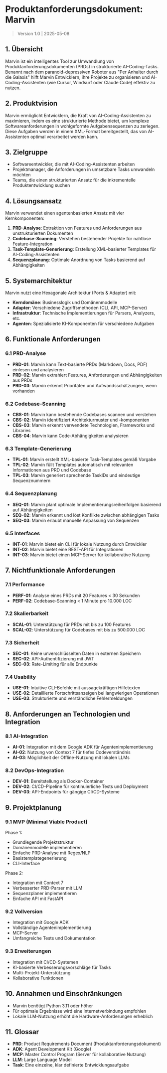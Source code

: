 # Produktanforderungsdokument: Marvin

> Version 1.0 | 2025-05-08

## 1. Übersicht

Marvin ist ein intelligentes Tool zur Umwandlung von Produktanforderungsdokumenten (PRDs) in strukturierte AI-Coding-Tasks. Benannt nach dem paranoid-depressiven Roboter aus "Per Anhalter durch die Galaxis" hilft Marvin Entwicklern, ihre Projekte zu organisieren und AI-Coding-Assistenten (wie Cursor, Windsurf oder Claude Code) effektiv zu nutzen.

## 2. Produktvision

Marvin ermöglicht Entwicklern, die Kraft von AI-Coding-Assistenten zu maximieren, indem es eine strukturierte Methode bietet, um komplexe Softwareanforderungen in wohlgeformte Aufgabensequenzen zu zerlegen. Diese Aufgaben werden in einem XML-Format bereitgestellt, das von AI-Assistenten optimal verarbeitet werden kann.

## 3. Zielgruppe

- Softwareentwickler, die mit AI-Coding-Assistenten arbeiten
- Projektmanager, die Anforderungen in umsetzbare Tasks umwandeln möchten
- Teams, die einen strukturierten Ansatz für die inkrementelle Produktentwicklung suchen

## 4. Lösungsansatz

Marvin verwendet einen agentenbasierten Ansatz mit vier Kernkomponenten:

1. **PRD-Analyse**: Extraktion von Features und Anforderungen aus unstrukturierten Dokumenten
2. **Codebase-Scanning**: Verstehen bestehender Projekte für nahtlose Feature-Integration
3. **Task-Template-Generierung**: Erstellung XML-basierter Templates für AI-Coding-Assistenten
4. **Sequenzplanung**: Optimale Anordnung von Tasks basierend auf Abhängigkeiten

## 5. Systemarchitektur

Marvin nutzt eine Hexagonale Architektur (Ports & Adapter) mit:

- **Kerndomäne**: Businesslogik und Domänenmodelle
- **Adapter**: Verschiedene Zugriffsmethoden (CLI, API, MCP-Server)
- **Infrastruktur**: Technische Implementierungen für Parsers, Analyzers, etc.
- **Agenten**: Spezialisierte KI-Komponenten für verschiedene Aufgaben

## 6. Funktionale Anforderungen

### 6.1 PRD-Analyse

- **PRD-01**: Marvin kann Text-basierte PRDs (Markdown, Docs, PDF) einlesen und analysieren
- **PRD-02**: Marvin extrahiert Features, Anforderungen und Abhängigkeiten aus PRDs
- **PRD-03**: Marvin erkennt Prioritäten und Aufwandsschätzungen, wenn vorhanden

### 6.2 Codebase-Scanning

- **CBS-01**: Marvin kann bestehende Codebases scannen und verstehen
- **CBS-02**: Marvin identifiziert Architekturmuster und -komponenten
- **CBS-03**: Marvin erkennt verwendete Technologien, Frameworks und Libraries
- **CBS-04**: Marvin kann Code-Abhängigkeiten analysieren

### 6.3 Template-Generierung

- **TPL-01**: Marvin erstellt XML-basierte Task-Templates gemäß Vorgabe
- **TPL-02**: Marvin füllt Templates automatisch mit relevanten Informationen aus PRD und Codebase
- **TPL-03**: Marvin generiert sprechende TaskIDs und eindeutige Sequenznummern

### 6.4 Sequenzplanung

- **SEQ-01**: Marvin plant optimale Implementierungsreihenfolgen basierend auf Abhängigkeiten
- **SEQ-02**: Marvin erkennt und löst Konflikte zwischen abhängigen Tasks
- **SEQ-03**: Marvin erlaubt manuelle Anpassung von Sequenzen

### 6.5 Interfaces

- **INT-01**: Marvin bietet ein CLI für lokale Nutzung durch Entwickler
- **INT-02**: Marvin bietet eine REST-API für Integrationen
- **INT-03**: Marvin bietet einen MCP-Server für kollaborative Nutzung

## 7. Nichtfunktionale Anforderungen

### 7.1 Performance

- **PERF-01**: Analyse eines PRDs mit 20 Features < 30 Sekunden
- **PERF-02**: Codebase-Scanning < 1 Minute pro 10.000 LOC

### 7.2 Skalierbarkeit

- **SCAL-01**: Unterstützung für PRDs mit bis zu 100 Features
- **SCAL-02**: Unterstützung für Codebases mit bis zu 500.000 LOC

### 7.3 Sicherheit

- **SEC-01**: Keine unverschlüsselten Daten in externen Speichern
- **SEC-02**: API-Authentifizierung mit JWT
- **SEC-03**: Rate-Limiting für alle Endpunkte

### 7.4 Usability

- **USE-01**: Intuitive CLI-Befehle mit aussagekräftigen Hilfetexten
- **USE-02**: Detaillierte Fortschrittsanzeigen bei langwierigen Operationen
- **USE-03**: Strukturierte und verständliche Fehlermeldungen

## 8. Anforderungen an Technologien und Integration

### 8.1 AI-Integration

- **AI-01**: Integration mit dem Google ADK für Agentenimplementierung
- **AI-02**: Nutzung von Context 7 für tiefes Codeverständnis
- **AI-03**: Möglichkeit der Offline-Nutzung mit lokalen LLMs

### 8.2 DevOps-Integration

- **DEV-01**: Bereitstellung als Docker-Container
- **DEV-02**: CI/CD-Pipeline für kontinuierliche Tests und Deployment
- **DEV-03**: API-Endpoints für gängige CI/CD-Systeme

## 9. Projektplanung

### 9.1 MVP (Minimal Viable Product)

Phase 1:
- Grundlegende Projektstruktur
- Domänenmodelle implementieren
- Einfache PRD-Analyse mit Regex/NLP
- Basistemplategenerierung
- CLI-Interface

Phase 2:
- Integration mit Context 7
- Verbesserter PRD-Parser mit LLM
- Sequenzplaner implementieren
- Einfache API mit FastAPI

### 9.2 Vollversion

- Integration mit Google ADK
- Vollständige Agentenimplementierung
- MCP-Server
- Umfangreiche Tests und Dokumentation

### 9.3 Erweiterungen

- Integration mit CI/CD-Systemen
- KI-basierte Verbesserungsvorschläge für Tasks
- Multi-Projekt-Unterstützung
- Kollaborative Funktionen

## 10. Annahmen und Einschränkungen

- Marvin benötigt Python 3.11 oder höher
- Für optimale Ergebnisse wird eine Internetverbindung empfohlen
- Lokale LLM-Nutzung erhöht die Hardware-Anforderungen erheblich

## 11. Glossar

- **PRD**: Product Requirements Document (Produktanforderungsdokument)
- **ADK**: Agent Development Kit (Google)
- **MCP**: Master Control Program (Server für kollaborative Nutzung)
- **LLM**: Large Language Model
- **Task**: Eine einzelne, klar definierte Entwicklungsaufgabe
